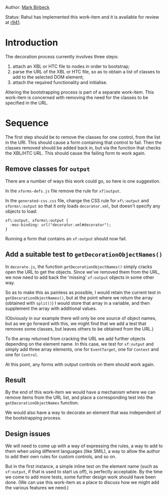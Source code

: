 Author: [Mark Birbeck](http://code.google.com/u/mark.birbeck@webBackplane.com/)

Status: Rahul has implemented this work-item and it is available for review at [r941](https://code.google.com/p/ubiquity-xforms/source/detail?r=941).

# Introduction #

The decoration process currently involves three steps:

  1. attach an XBL or HTC file to nodes in order to bootstrap;
  1. parse the URL of the XBL or HTC file, so as to obtain a list of classes to add to the selected DOM element;
  1. attach the required functionality and initialise.

Altering the bootstrapping process is part of a separate work-item. This work-item is concerned with removing the need for the classes to be specified in the URL.

# Sequence #

The first step should be to remove the classes for one control, from the list in the URI. This should cause a form containing that control to fail. Then the classes removed should be added back in, but via the function that checks the XBL/HTC URL. This should cause the failing form to work again.

## Remove classes for `output` ##

There are a number of ways this work could go, so here is one suggestion.

In the `xforms-defs.js` file remove the rule for `xf|output`.

In the `generated-css.css` file, change the CSS rule for `xf\:output` and `xforms\:output` so that it only loads `decorator.xml`, but doesn't specify any objects to load:
```
xf\:output, xforms\:output {
  -moz-binding: url("decorator.xml#decorator");
}
```
Running a form that contains an `xf:output` should now fail.

## Add a suitable test to `getDecorationObjectNames()` ##

In `decorate.js`, the function `getDecorationObjectNames()` simply cracks open the URL to get the objects. Since we've removed them from the URL, we now need to add back the 'missing' `xf:output` objects in some other way.

So as to make this as painless as possible, I would retain the current test in `getDecorationObjectNames()`, but at the point where we return the array (obtained with `split()`) I would store that array in a variable, and then supplement the array with additional values.

(Obviously in our example there will only be one source of object names, but as we go forward with this, we might find that we add a test that removes some classes, but leaves others to be obtained from the URL.)

To the array returned from cracking the URL we add further objects depending on the element name. In this case, we test for `xf:output` and simply add three array elements, one for `EventTarget`, one for `Context` and one for `Control`.

At this point, any forms with output controls on them should work again.

## Result ##

By the end of this work-item we would have a mechanism where we can remove items from the URL list, and place a corresponding test into the `getDecorationObjectNames` function.

We would also have a way to decorate an element that was independent of the bootstrapping process.

## Design issues ##

We will need to come up with a way of expressing the rules, a way to add to them when using different languages (like SMIL), a way to allow the author to add their own rules for custom controls, and so on.

But in the first instance, a simple inline test on the element name (such as `xf:output`, if that is used to start us off), is perfectly acceptable. By the time we come to add more tests, some further design work should have been done. (We can use this work-item as a place to discuss how we might add the various features we need.)